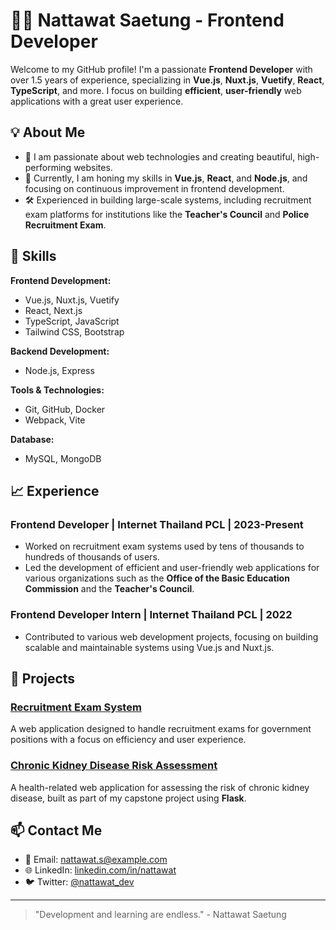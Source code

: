 # 👨‍💻 Nattawat Saetung - Frontend Developer

Welcome to my GitHub profile! I'm a passionate **Frontend Developer** with over 1.5 years of experience, specializing in **Vue.js**, **Nuxt.js**, **Vuetify**, **React**, **TypeScript**, and more. I focus on building **efficient**, **user-friendly** web applications with a great user experience.

## 💡 About Me

- 🔧 I am passionate about web technologies and creating beautiful, high-performing websites.
- 🌱 Currently, I am honing my skills in **Vue.js**, **React**, and **Node.js**, and focusing on continuous improvement in frontend development.
- 🛠️ Experienced in building large-scale systems, including recruitment exam platforms for institutions like the **Teacher's Council** and **Police Recruitment Exam**.

## 💼 Skills

**Frontend Development:**
- Vue.js, Nuxt.js, Vuetify
- React, Next.js
- TypeScript, JavaScript
- Tailwind CSS, Bootstrap

**Backend Development:**
- Node.js, Express

**Tools & Technologies:**
- Git, GitHub, Docker
- Webpack, Vite

**Database:**
- MySQL, MongoDB

## 📈 Experience

### Frontend Developer | Internet Thailand PCL | 2023-Present
- Worked on recruitment exam systems used by tens of thousands to hundreds of thousands of users.
- Led the development of efficient and user-friendly web applications for various organizations such as the **Office of the Basic Education Commission** and the **Teacher's Council**.

### Frontend Developer Intern | Internet Thailand PCL | 2022
- Contributed to various web development projects, focusing on building scalable and maintainable systems using Vue.js and Nuxt.js.

## 🚀 Projects

### [Recruitment Exam System](https://github.com/yourusername/recruitment-exam-system)
A web application designed to handle recruitment exams for government positions with a focus on efficiency and user experience.

### [Chronic Kidney Disease Risk Assessment](https://github.com/yourusername/kidney-disease-risk-assessment)
A health-related web application for assessing the risk of chronic kidney disease, built as part of my capstone project using **Flask**.

## 📫 Contact Me

- 📧 Email: [nattawat.s@example.com](mailto:nattawat.s@example.com)
- 🌐 LinkedIn: [linkedin.com/in/nattawat](https://linkedin.com/in/nattawat)
- 🐦 Twitter: [@nattawat_dev](https://twitter.com/nattawat_dev)

---

> "Development and learning are endless." - Nattawat Saetung
